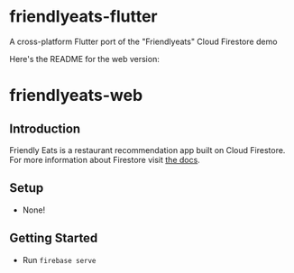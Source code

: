 # friendlyeats-flutter
A cross-platform Flutter port of the "Friendlyeats" Cloud Firestore demo

Here's the README for the web version:

# friendlyeats-web

## Introduction

Friendly Eats is a restaurant recommendation app built on Cloud Firestore.
For more information about Firestore visit [the docs][firestore-docs].

## Setup

  * None!

## Getting Started

  * Run `firebase serve`

[firestore-docs]: https://firebase.google.com/docs/firestore/
[setup-web]: https://firebase.google.com/docs/firestore/client/setup-web
[auth-providers]: https://console.firebase.google.com/project/_/authentication/providers
[firebaseui]: https://github.com/firebase/FirebaseUI-Web
